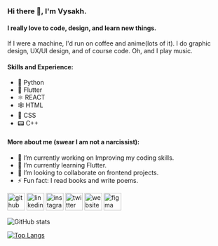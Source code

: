 ### Hi there 👋, I'm Vysakh.
#### I really love to code, design, and learn new things.
If I were a machine, I'd run on coffee and anime(lots of it). I do graphic design, UX/UI design, and of course code. Oh, and I play music.

#### Skills and Experience:  
- 🐍 Python 
- 📱 Flutter 
- ⚛️ REACT 
- 🕸️ HTML 
- 🎨 CSS 
- 📟 C++

#### More about me (swear I am not a narcissist):
- 🔭 I’m currently working on Improving my coding skills. 
- 🌱 I’m currently learning Flutter. 
- 👯 I’m looking to collaborate on frontend projects. 
- ⚡ Fun fact: I read books and write poems. 


[<img src='https://cdn.jsdelivr.net/npm/simple-icons@3.0.1/icons/github.svg' alt='github' height='40'>](https://github.com/Vysakh-T)  [<img src='https://cdn.jsdelivr.net/npm/simple-icons@3.0.1/icons/linkedin.svg' alt='linkedin' height='40'>](https://www.linkedin.com/in/vysakh-t-197637187/)  [<img src='https://cdn.jsdelivr.net/npm/simple-icons@3.0.1/icons/instagram.svg' alt='instagram' height='40'>](https://www.instagram.com/lord__of_the__strings/)  [<img src='https://cdn.jsdelivr.net/npm/simple-icons@3.0.1/icons/twitter.svg' alt='twitter' height='40'>](https://twitter.com/Vysakh52774169)  [<img src='https://cdn.jsdelivr.net/npm/simple-icons@3.0.1/icons/icloud.svg' alt='website' height='40'>](https://mefreakinc.wordpress.com/) [<img src='https://cdn.jsdelivr.net/npm/simple-icons@3.0.1/icons/figma.svg' alt='figma' height='40'>](https://www.figma.com/@vysakh)    

![GitHub stats](https://github-readme-stats.vercel.app/api?username=Vysakh-T&show_icons=true)  

[![Top Langs](https://github-readme-stats.vercel.app/api/top-langs/?username=Vysakh-T)](https://github.com/anuraghazra/github-readme-stats)
